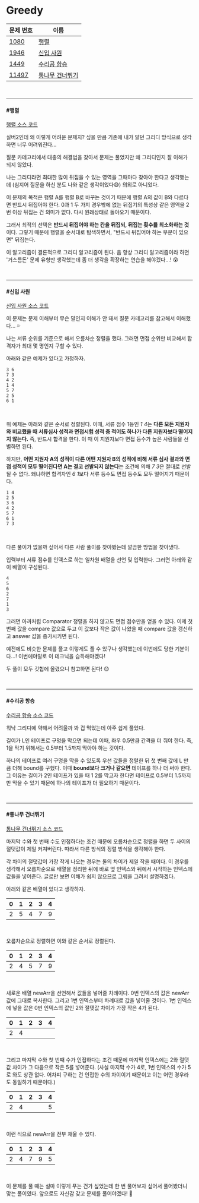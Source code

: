 # Greedy

| 문제 번호                                      | 이름                                |
| ---------------------------------------------- | ----------------------------------- |
| [1080](https://www.acmicpc.net/problem/1080)   | [행렬](#행렬)                       |
| [1946](https://www.acmicpc.net/problem/1946)   | [신입 사원](#신입-사원)             |
| [1449](https://www.acmicpc.net/problem/1449)   | [수리공 항승](#수리공-항승)         |
| [11497](https://www.acmicpc.net/problem/11497) | [통나무 건너뛰기](#통나무-건너뛰기) |

<br>

<hr>

#### #행렬

[행렬 소스 코드](https://github.com/hjyeon-n/Algorithm_study/blob/master/BOJ/2021.04/Solution_1080.java)

실버2인데 왜 이렇게 어려운 문제지? 싶을 만큼 기존에 내가 알던 그리디 방식으로 생각하면 너무 어려워진다...

질문 카테고리에서 대충의 해결법을 찾아서 문제는 풀었지만 왜 그리디인지 잘 이해가 되지 않았다.

나는 그리디라면 최대한 많이 뒤집을 수 있는 영역을 그때마다 찾아야 한다고 생각했는데 (심지어 질문을 하신 분도 나와 같은 생각이었다😅) 의외로 아니었다.

이 문제의 목적은 행렬 A를 행렬 B로 바꾸는 것이기 때문에 행렬 A의 값이 B와 다르다면 반드시 뒤집어야 한다. 0과 1 두 가지 경우밖에 없는 뒤집기의 특성상 같은 영역을 2번 이상 뒤집는 건 의미가 없다. 다시 원래상태로 돌아오기 때문이다.

그래서 최적의 선택은 **반드시 뒤집어야 하는 칸을 뒤집되, 뒤집는 횟수를 최소화하는 것**이다. 그렇기 때문에 행렬을 순서대로 탐색하면서, "반드시 뒤집어야 하는 부분이 있으면" 뒤집는다. 

이 알고리즘이 결론적으로 그리디 알고리즘이 된다. 음 항상 그리디 알고리즘이라 하면 '거스름돈' 문제 유형만 생각했는데 좀 더 생각을 확장하는 연습을 해야겠다...! 😵

<br>

<hr>

#### #신입 사원

[신입 사원 소스 코드](https://github.com/hjyeon-n/Algorithm_study/tree/master/BOJ/2021.04/Solution_1946)

이 문제는 문제 이해부터 무슨 말인지 이해가 안 돼서 질문 카테고리를 참고해서 이해했다... 💦

나는 서류 순위를 기준으로 해서 오름차순 정렬을 했다. 그러면 면접 순위만 비교해서 합격자가 최대 몇 명인지 구할 수 있다.

아래와 같은 예제가 있다고 가정하자.

```
3 6
7 3
4 2
1 4
5 7
2 5
6 1
```

<br>

위 예제는 아래와 같은 순서로 정렬된다. 이때, 서류 점수 1등인 *1 4*는 **다른 모든 지원자와 비교했을 때 서류심사 성적과 면접시험 성적 중 적어도 하나가 다른 지원자보다 떨어지지 않는다.** 즉, 반드시 합격을 한다. 이 때 이 지원자보다 면접 등수가 높은 사람들을 선별하면 된다.

하지만, **어떤 지원자 A의 성적이 다른 어떤 지원자 B의 성적에 비해 서류 심사 결과와 면접 성적이 모두 떨어진다면 A는 결코 선발되지 않는다**는 조건에 의해 *7 3*은 절대로 선발될 수 없다. 왜냐하면 합격자인 *6 1*보다 서류 등수도 면접 등수도 모두 떨어지기 때문이다.

```
1 4
2 5
3 6
4 2
5 7
6 1
7 3
```

<br>

다른 풀이가 없을까 싶어서 다른 사람 풀이를 찾아봤는데 깔끔한 방법을 찾아냈다.

입력부터 서류 점수를 인덱스로 하는 일차원 배열을 선언 및 입력한다. 그러면 아래와 같이 배열이 구성된다.

```
4
5
6
2
7
1
3
```

그러면 아까처럼 Comparator 정렬을 하지 않고도 면접 점수만을 얻을 수 있다. 이제 첫 번째 값을 compare 값으로 두고 이 값보다 작은 값이 나왔을 때 compare 값을 갱신하고 answer 값을 증가시키면 된다.

예전에도 비슷한 문제를 풀고 이렇게도 풀 수 있구나 생각했는데 이번에도 당한 기분이다...! 이번에야말로 이 테크닉을 습득해야겠다!

두 풀이 모두 깃헙에 올렸으니 참고하면 된다! 😊

<br>

<hr>

#### #수리공 항승

[수리공 항승 소스 코드](https://github.com/hjyeon-n/Algorithm_study/blob/master/BOJ/2021.04/Solution_1449.java)

워낙 그리디에 약해서 어려울까 봐 겁 먹었는데 아주 쉽게 풀었다.

길이가 L인 테이프로 구멍을 막으면 되는데 이때, 좌우 0.5만큼 간격을 더 줘야 한다. 즉, 1을 막기 위해서는 0.5부터 1.5까지 막아야 하는 것이다.

하나의 테이프로 여러 구멍을 막을 수 있도록 우선 값들을 정렬한 뒤 첫 번째 값에 L 만큼 더해 bound를 구했다. 이때 **bound보다 크거나 같으면** 테이프를 하나 더 써야 한다. 그 이유는 길이가 2인 테이프가 있을 때 1 2를 막고자 한다면 테이프로 0.5부터 1.5까지만 막을 수 있기 때문에 하나의 테이프가 더 필요하기 때문이다.

<br>

<hr>

#### #통나무 건너뛰기

[통나무 건너뛰기 소스 코드](https://github.com/hjyeon-n/Algorithm_study/blob/master/BOJ/2021.04/Solution_11497.java)

마지막 수와 첫 번째 수도 인접하다는 조건 때문에 오름차순으로 정렬을 하면 두 사이의 절댓값이 제일 커져버린다. 따라서 다른 방식의 정렬 방식을 생각해야 한다.

각 차이의 절댓값이 가장 작게 나오는 경우는 둘의 차이가 제일 작을 때이다. 이 경우를 생각해서 오름차순으로 배열을 정리한 뒤에 바로 옆 인덱스와 뒤에서 시작하는 인덱스에 값들을 넣어준다. 글로만 보면 이해가 쉽지 않으므로 그림을 그려서 설명하겠다.

아래와 같은 배열이 있다고 생각하자.

| 0    | 1    | 2    | 3    | 4    |
| ---- | ---- | ---- | ---- | ---- |
| 2    | 5    | 4    | 7    | 9    |

 <br>

오름차순으로 정렬하면 이와 같은 순서로 정렬된다.

| 0    | 1    | 2    | 3    | 4    |
| ---- | ---- | ---- | ---- | ---- |
| 2    | 4    | 5    | 7    | 9    |

<br>

새로운 배열 newArr을 선언해서 값들을 넣어줄 차례이다. 0번 인덱스의 값은 newArr 값에 그대로 복사한다. 그리고 1번 인덱스부터 차례대로 값을 넣어줄 것이다. 1번 인덱스에 넣을 값은 0번 인덱스의 값인 2와 절댓값 차이가 가장 작은 4가 된다.

| 0    | 1    | 2    | 3    | 4    |
| ---- | ---- | ---- | ---- | ---- |
| 2    | 4    |      |      |      |

<br>

그리고 마지막 수와 첫 번째 수가 인접하다는 조건 때문에 마지막 인덱스에는 2와 절댓값 차이가 그 다음으로 작은 5를 넣어준다. (사실 마지막 수가 4로, 1번 인덱스의 수가 5로 와도 상관 없다. 어차피 구하는 건 인접한 수의 차이이기 때문이고 이는 어떤 경우라도 동일하기 때문이다.)

| 0    | 1    | 2    | 3    | 4    |
| ---- | ---- | ---- | ---- | ---- |
| 2    | 4    |      |      | 5    |

<br>

이런 식으로 newArr을 전부 채울 수 있다.

| 0    | 1    | 2    | 3    | 4    |
| ---- | ---- | ---- | ---- | ---- |
| 2    | 4    | 7    | 9    | 5    |

<br>

이 문제를 풀 때는 설마 이렇게 푸는 건가 싶었는데 한 번 풀어보자 싶어서 풀어봤더니 맞는 풀이였다. 앞으로도 자신감 갖고 문제를 풀어야겠다! 💪